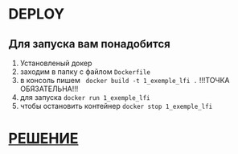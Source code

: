 # DEPLOY


## Для запуска вам понадобится
1. Установленый докер 
2. заходим в папку с файлом ```Dockerfile```
3. в консоль пишем ``` docker build -t 1_exemple_lfi .``` !!!ТОЧКА ОБЯЗАТЕЛЬНА!!!
4. для запуска ```docker run 1_exemple_lfi```
5. чтобы остановить контейнер ```docker stop 1_exemple_lfi``` 


# [РЕШЕНИЕ](SOLUTION.md)